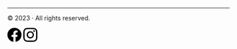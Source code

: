 ----
© 2023 &middot; All rights reserved.

[![Facebook Page](/static/facebook.svg)](https://facebook.com)
[![Instagram Page](/static/instagram.svg)](https://instagram.com)